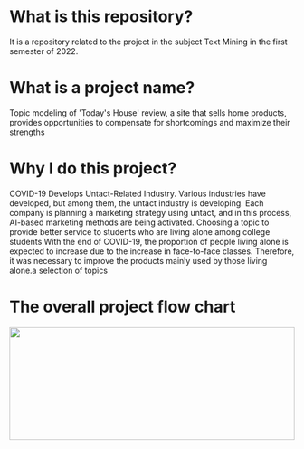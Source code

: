 # What is this repository?
It is a repository related to the project in the subject Text Mining in the first semester of 2022.
# What is a project name?
Topic modeling of 'Today's House' review, a site that sells home products, provides opportunities to compensate for  shortcomings and maximize their strengths
# Why I do this project?
COVID-19 Develops Untact-Related Industry. Various industries have developed, but among them, the untact industry is developing. Each company is planning a marketing strategy using untact, and in this process, AI-based marketing methods are being activated. Choosing a topic to provide better service to students who are living alone among college students
With the end of COVID-19, the proportion of people living alone is expected to increase due to the increase in face-to-face classes. Therefore, it was necessary to improve the products mainly used by those living alone.a selection of topics

# The overall project flow chart
<img src = "https://user-images.githubusercontent.com/84063359/177031095-911e3d75-92fa-4c9c-bad5-5bd50793f1e7.png"
     width = 100% height = 200>
